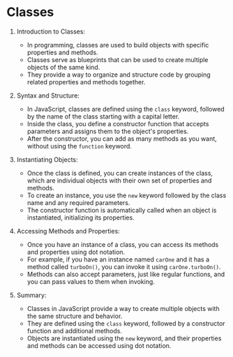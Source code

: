 # Classes
1. Introduction to Classes:
   - In programming, classes are used to build objects with specific properties and methods.
   - Classes serve as blueprints that can be used to create multiple objects of the same kind.
   - They provide a way to organize and structure code by grouping related properties and methods together.

2. Syntax and Structure:
   - In JavaScript, classes are defined using the `class` keyword, followed by the name of the class starting with a capital letter.
   - Inside the class, you define a constructor function that accepts parameters and assigns them to the object's properties.
   - After the constructor, you can add as many methods as you want, without using the `function` keyword.

3. Instantiating Objects:
   - Once the class is defined, you can create instances of the class, which are individual objects with their own set of properties and methods.
   - To create an instance, you use the `new` keyword followed by the class name and any required parameters.
   - The constructor function is automatically called when an object is instantiated, initializing its properties.

4. Accessing Methods and Properties:
   - Once you have an instance of a class, you can access its methods and properties using dot notation.
   - For example, if you have an instance named `carOne` and it has a method called `turboOn()`, you can invoke it using `carOne.turboOn()`.
   - Methods can also accept parameters, just like regular functions, and you can pass values to them when invoking.

5. Summary:
   - Classes in JavaScript provide a way to create multiple objects with the same structure and behavior.
   - They are defined using the `class` keyword, followed by a constructor function and additional methods.
   - Objects are instantiated using the `new` keyword, and their properties and methods can be accessed using dot notation.